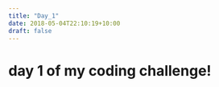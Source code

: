 ```yaml
---
title: "Day_1"
date: 2018-05-04T22:10:19+10:00
draft: false
---
```

# day 1 of my coding challenge!
